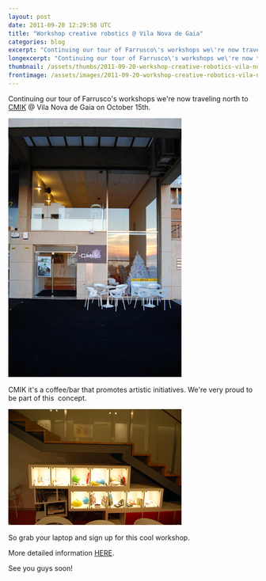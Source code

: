 ```yaml
---
layout: post
date: 2011-09-20 12:29:58 UTC
title: "Workshop creative robotics @ Vila Nova de Gaia"
categories: blog
excerpt: "Continuing our tour of Farrusco\'s workshops we\'re now traveling north to CMIK @ Vila Nova de Gaia on October 15th."
longexcerpt: "Continuing our tour of Farrusco\'s workshops we\'re now traveling north to CMIK @ Vila Nova de Gaia on October 15th.CMIK it\'s a coffee/bar that promotes artistic initiatives. We\'re very proud to be part of this  concept."
thumbnail: /assets/thumbs/2011-09-20-workshop-creative-robotics-vila-nova-de-gaia-1.jpg
frontimage: /assets/images/2011-09-20-workshop-creative-robotics-vila-nova-de-gaia-1.jpg
---
```


Continuing our tour of Farrusco's workshops we're now traveling north to <a href="http://ikware.com/cmik/wordpress/">CMIK</a> @ Vila Nova de Gaia on October 15th.

<a href="/assets/images/2011-09-20-workshop-creative-robotics-vila-nova-de-gaia-1.jpg"><img class="postimage" src="/assets/images/2011-09-20-workshop-creative-robotics-vila-nova-de-gaia-1.jpg"/></a>

CMIK it's a coffee/bar that promotes artistic initiatives. We're very proud to be part of this  concept.

<a href="/assets/images/2011-09-20-workshop-creative-robotics-vila-nova-de-gaia-2.jpg"><img class="postimage" src="/assets/images/2011-09-20-workshop-creative-robotics-vila-nova-de-gaia-2.jpg"/></a>

So grab your laptop and sign up for this cool workshop.

More detailed information <a href="http://www.ikware.com/cmik/wordpress/?page_id=461">HERE</a>.

See you guys soon!